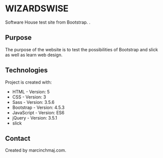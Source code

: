 # WIZARDSWISE
Software House test site from Bootstrap. . 

## Purpose
The purpose of the website is to test the possibilities of Bootstrap and slick as well as learn web design. 

## Technologies
Project is created with:
* HTML - Version: 5
* CSS - Version: 3
* Sass - Version: 3.5.6
* Bootstrap - Version: 4.5.3
* JavaScript - Version: ES6
* jQuery - Version: 3.5.1
* slick

## Contact
Created by marcinchmaj.com.